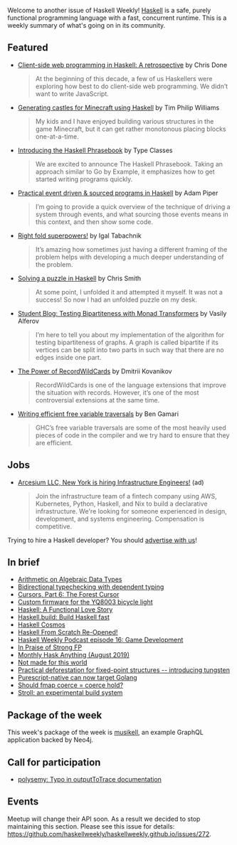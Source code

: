 <!-- 2019-08-01 unpublished -->

Welcome to another issue of Haskell Weekly!
[Haskell](https://www.haskell.org) is a safe, purely functional programming language with a fast, concurrent runtime.
This is a weekly summary of what's going on in its community.

## Featured

-   [Client-side web programming in Haskell: A retrospective](https://chrisdone.com/posts/clientside-programming-haskell/) by Chris Done

    > At the beginning of this decade, a few of us Haskellers were exploring how best to do client-side web programming. We didn’t want to write JavaScript.

-   [Generating castles for Minecraft using Haskell](http://www.timphilipwilliams.com/posts/2019-07-25-minecraft.html) by Tim Philip Williams

    > My kids and I have enjoyed building various structures in the game Minecraft, but it can get rather monotonous placing blocks one-at-a-time.

-   [Introducing the Haskell Phrasebook](https://typeclasses.com/news/2019-07-phrasebook) by Type Classes

    > We are excited to announce The Haskell Phrasebook. Taking an approach similar to Go by Example, it emphasizes how to get started writing programs quickly.

-   [Practical event driven & sourced programs in Haskell](https://www.ahri.net/2019/07/practical-event-driven-and-sourced-programs-in-haskell/) by Adam Piper

    > I’m going to provide a quick overview of the technique of driving a system through events, and what sourcing those events means in this context, and then show some code.

-   [Right fold superpowers!](https://hmemcpy.com/2019/07/right-fold-superpowers/) by Igal Tabachnik

    > It’s amazing how sometimes just having a different framing of the problem helps with developing a much deeper understanding of the problem.

-   [Solving a puzzle in Haskell](https://medium.com/@cdsmithus/solving-a-puzzle-in-haskell-8216a683555) by Chris Smith

    > At some point, I unfolded it and attempted it myself. It was not a success! So now I had an unfolded puzzle on my desk.

-   [Student Blog: Testing Bipartiteness with Monad Transformers](https://summer.haskell.org/news/2019-07-26-testing-bipartiteness.html) by Vasily Alferov

    > I’m here to tell you about my implementation of the algorithm for testing bipartiteness of graphs.  A graph is called bipartite if its vertices can be split into two parts in such way that there are no edges inside one part.

-   [The Power of RecordWildCards](https://kodimensional.dev/recordwildcards) by Dmitrii Kovanikov

    > RecordWildCards is one of the language extensions that improve the situation with records. However, it’s one of the most controversial extensions at the same time.

-   [Writing efficient free variable traversals](https://www.haskell.org/ghc/blog/20190728-free-variable-traversals.html) by Ben Gamari

    > GHC’s free variable traversals are some of the most heavily used pieces of code in the compiler and we try hard to ensure that they are efficient.

## Jobs

-   [Arcesium LLC, New York is hiring Infrastructure Engineers!](https://arcesium.com/careers.html) (ad)
  
    > Join the infrastructure team of a fintech company using AWS, Kubernetes, Python, Haskell, and Nix to build a declarative infrastructure. We're looking for someone experienced in design, development, and systems engineering. Compensation is competitive.

Trying to hire a Haskell developer?
You should [advertise with us](https://haskellweekly.news/advertising.html)!

## In brief

-   [Arithmetic on Algebraic Data Types](https://bor0.wordpress.com/2019/07/30/arithmetic-on-algebraic-data-types/)
-   [Bidirectional typechecking with dependent typing](https://boxbase.org/entries/2019/jul/29/bidirectional-typechecking-dependent/)
-   [Cursors, Part 6: The Forest Cursor](https://cs-syd.eu/posts/2019-07-28-cursors-forest)
-   [Custom firmware for the YQ8003 bicycle light](http://www.joachim-breitner.de/blog/756-Custom_firmware_for_the_YQ8003_bicycle_light)
-   [Haskell: A Functional Love Story](https://serokell.io/blog/haskell-love-story)
-   [Haskell.build: Build Haskell fast](https://haskell.build)
-   [Haskell Cosmos](https://haskellcosm.com)
-   [Haskell From Scratch Re-Opened!](https://mmhaskell.com/blog/2019/7/29/haskell-from-scratch-re-opened)
-   [Haskell Weekly Podcast episode 16: Game Development](https://haskellweekly.news/podcast/episodes/16.html)
-   [In Praise of Strong FP](https://queuea9.wordpress.com/2019/07/25/in-praise-of-strong-fp/)
-   [Monthly Hask Anything (August 2019)](https://www.reddit.com/r/haskell/comments/ckba3b/monthly_hask_anything_august_2019/)
-   [Not made for this world](https://magnusson.io/blog/6.html)
-   [Practical deforestation for fixed-point structures -- introducing tungsten](https://blog.nyarlathotep.one/2019/07/practical-deforestation-for-fixed-point-structures/)
-   [Purescript-native can now target Golang](https://discourse.purescript.org/t/purescript-native-can-now-target-golang/878)
-   [Should fmap coerce = coerce hold?](http://oleg.fi/gists/posts/2019-07-31-fmap-coerce-coerce.html)
-   [Stroll: an experimental build system](https://blogs.ncl.ac.uk/andreymokhov/stroll/)

## Package of the week

This week's package of the week is [musikell](https://github.com/gvolpe/musikell), an example GraphQL application backed by Neo4j.

## Call for participation

-   [polysemy: Typo in outputToTrace documentation](https://github.com/polysemy-research/polysemy/issues/189)

## Events

Meetup will change their API soon.
As a result we decided to stop maintaining this section.
Please see this issue for details:
<https://github.com/haskellweekly/haskellweekly.github.io/issues/272>.
